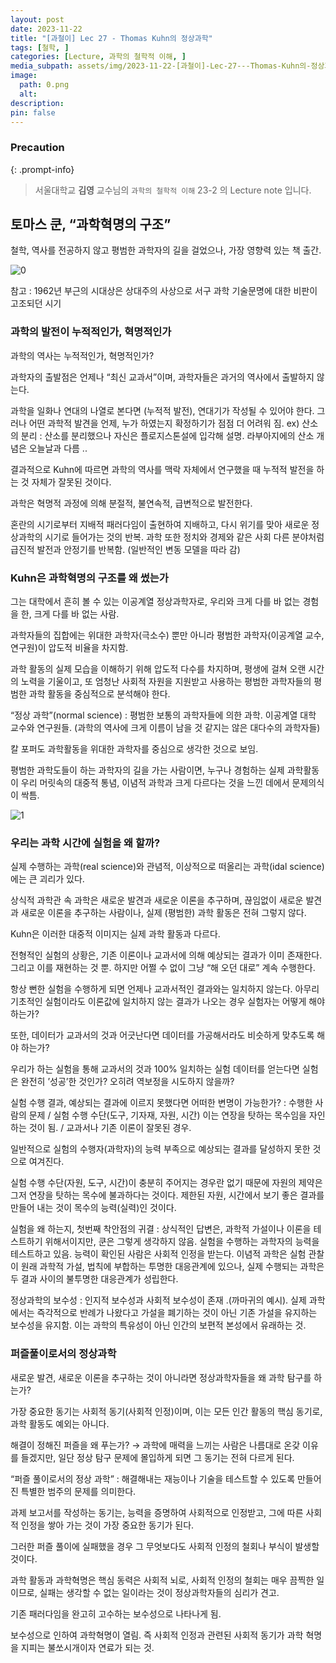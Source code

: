 ```yaml
---
layout: post
date: 2023-11-22
title: "[과철이] Lec 27 - Thomas Kuhn의 정상과학"
tags: [철학, ]
categories: [Lecture, 과학의 철학적 이해, ]
media_subpath: assets/img/2023-11-22-[과철이]-Lec-27---Thomas-Kuhn의-정상과학.md/
image:
  path: 0.png
  alt:  
description:  
pin: false
---
```



### Precaution


{: .prompt-info}


> 서울대학교 **김영** 교수님의 `과학의 철학적 이해` 23-2 의 Lecture note 입니다. 


## 토마스 쿤, “과학혁명의 구조”


철학, 역사를 전공하지 않고 평범한 과학자의 길을 걸었으나, 가장 영향력 있는 책 출간.


![0](/0.png)


참고 : 1962년 부근의 시대상은 상대주의 사상으로 서구 과학 기술문명에 대한 비판이 고조되던 시기


### 과학의 발전이 누적적인가, 혁명적인가


과학의 역사는 누적적인가, 혁명적인가?


과학자의 출발점은 언제나 “최신 교과서”이며, 과학자들은 과거의 역사에서 출발하지 않는다.


과학을 일화나 연대의 나열로 본다면 (누적적 발전), 연대기가 작성될 수 있어야 한다. 그러나 어떤 과학적 발견을 언제, 누가 하였는지 확정하기가 점점 더 어려워 짐. ex) 산소의 분리 : 산소를 분리했으나 자신은 플로지스톤설에 입각해 설명. 라부아지에의 산소 개념은 오늘날과 다름 ..


결과적으로 Kuhn에 따르면 과학의 역사를 맥락 자체에서 연구했을 때 누적적 발전을 하는 것 자체가 잘못된 것이다.


과학은 혁명적 과정에 의해 분절적, 불연속적, 급변적으로 발전한다.


혼란의 시기로부터 지배적 패러다임이 출현하여 지배하고, 다시 위기를 맞아 새로운 정상과학의 시기로 들어가는 것의 반복. 과학 또한 정치와 경제와 같은 사회 다른 분야처럼 급진적 발전과 안정기를 반복함. (일반적인 변동 모델을 따라 감)


### Kuhn은 과학혁명의 구조를 왜 썼는가


그는 대학에서 흔히 볼 수 있는 이공계열 정상과학자로, 우리와 크게 다를 바 없는 경험을 한, 크게 다를 바 없는 사람.


과학자들의 집합에는 위대한 과학자(극소수) 뿐만 아니라 평범한 과학자(이공계열 교수, 연구원)이 압도적 비율을 차지함.


과학 활동의 실제 모습을 이해하기 위해 압도적 다수를 차지하며, 평생에 걸쳐 오랜 시간의 노력을 기울이고, 또 엄청난 사회적 자원을 지원받고 사용하는 평범한 과학자들의 평범한 과학 활동을 중심적으로 분석해야 한다.


“정상 과학”(normal science) : 평범한 보통의 과학자들에 의한 과학. 이공계열 대학 교수와 연구원들. (과학의 역사에 크게 이름이 남을 것 같지는 않은 대다수의 과학자들)


칼 포퍼도 과학활동을 위대한 과학자를 중심으로 생각한 것으로 보임.


평범한 과학도들이 하는 과학자의 길을 가는 사람이면, 누구나 경험하는 실제 과학활동이 우리 머릿속의 대중적 통념, 이념적 과학과 크게 다르다는 것을 느낀 데에서 문제의식이 싹틈.


![1](/1.png)


### 우리는 과학 시간에 실험을 왜 할까?


실제 수행하는 과학(real science)와 관념적, 이상적으로 떠올리는 과학(idal science)에는 큰 괴리가 있다.


상식적 과학관 속 과학은 새로운 발견과 새로운 이론을 추구하며, 끊임없이 새로운 발견과 새로운 이론을 추구하는 사람이나, 실제 (평범한) 과학 활동은 전혀 그렇지 않다.


Kuhn은 이러한 대중적 이미지는 실제 과학 활동과 다르다.


전형적인 실험의 상황은, 기존 이론이나 교과서에 의해 예상되는 결과가 이미 존재한다. 그리고 이를 재현하는 것 뿐. 하지만 어쩔 수 없이 그냥 “해 오던 대로” 계속 수행한다.


항상 뻔한 실험을 수행하게 되면 언제나 교과서적인 결과와는 일치하지 않는다. 아무리 기초적인 실험이라도 이론값에 일치하지 않는 결과가 나오는 경우 실험자는 어떻게 해야하는가?


또한, 데이터가 교과서의 것과 어긋난다면 데이터를 가공해서라도 비슷하게 맞추도록 해야 하는가?


우리가 하는 실험을 통해 교과서의 것과 100% 일치하는 실험 데이터를 얻는다면 실험은 완전히 ’성공’한 것인가? 오히려 역보정을 시도하지 않을까?


실험 수행 결과, 예상되는 결과에 이르지 못했다면 어떠한 변명이 가능한가? : 수행한 사람의 문제 / 실험 수행 수단(도구, 기자재, 자원, 시간) 이는 연장을 탓하는 목수임을 자인하는 것이 됨. / 교과서나 기존 이론이 잘못된 경우.


일반적으로 실험의 수행자(과학자)의 능력 부족으로 예상되는 결과를 달성하지 못한 것으로 여겨진다.


실험 수행 수단(자원, 도구, 시간)이 충분히 주어지는 경우란 없기 때문에 자원의 제약은 그저 연장을 탓하는 목수에 불과하다는 것이다. 제한된 자원, 시간에서 보기 좋은 결과를 만들어 내는 것이 목수의 능력(실력)인 것이다.


실험을 왜 하는지, 첫번째 착안점의 귀결 : 상식적인 답변은, 과학적 가설이나 이론을 테스트하기 위해서이지만, 쿤은 그렇게 생각하지 않음. 실험을 수행하는 과학자의 능력을 테스트하고 있음. 능력이 확인된 사람은 사회적 인정을 받는다. 이념적 과학은 실험 관찰이 원래 과학적 가설, 법칙에 부합하는 투명한 대응관계에 있으나, 실제 수행되는 과학은 두 결과 사이의 불투명한 대응관계가 성립한다.


정상과학의 보수성 : 인지적 보수성과 사회적 보수성이 존재 .(까마귀의 예시). 실제 과학에서는 즉각적으로 반례가 나왔다고 가설을 폐기하는 것이 아닌 기존 가설을 유지하는 보수성을 유지함. 이는 과학의 특유성이 아닌 인간의 보편적 본성에서 유래하는 것.


### 퍼즐풀이로서의 정상과학


새로운 발견, 새로운 이론을 추구하는 것이 아니라면 정상과학자들을 왜 과학 탐구를 하는가?


가장 중요한 동기는 사회적 동기(사회적 인정)이며, 이는 모든 인간 활동의 핵심 동기로, 과학 활동도 예외는 아니다.


해결이 정해진 퍼즐을 왜 푸는가? → 과학에 매력을 느끼는 사람은 나름대로 온갖 이유를 들겠지만, 일단 정상 탐구 문제에 몰입하게 되면 그 동기는 전혀 다르게 된다.


“퍼즐 풀이로서의 정상 과학” : 해결해내는 재능이나 기술을 테스트할 수 있도록 만들어진 특별한 범주의 문제를 의미한다.


과제 보고서를 작성하는 동기는, 능력을 증명하여 사회적으로 인정받고, 그에 따른 사회적 인정을 쌓아 가는 것이 가장 중요한 동기가 된다.


그러한 퍼즐 풀이에 실패했을 경우 그 무엇보다도 사회적 인정의 철회나 부식이 발생할 것이다.


과학 활동과 과학혁명은 핵심 동력은 사회적 뇌로, 사회적 인정의 철회는 매우 끔찍한 일이므로, 실패는 생각할 수 없는 일이라는 것이 정상과학자들의 심리가 견고.


기존 패러다임을 완고히 고수하는 보수성으로 나타나게 됨.


보수성으로 인하여 과학혁명이 열림. 즉 사회적 인정과 관련된 사회적 동기가 과학 혁명을 지피는 불쏘시개이자 연료가 되는 것.


